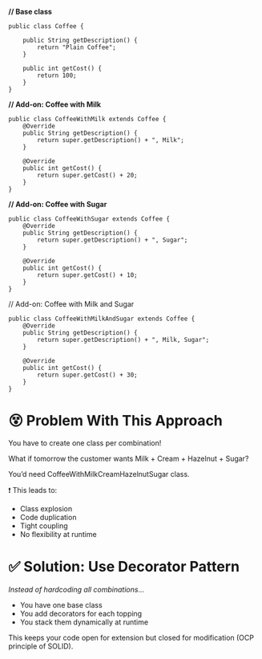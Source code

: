**// Base class**

    public class Coffee {

        public String getDescription() {
            return "Plain Coffee";
        }

        public int getCost() {
            return 100;
        }
    }

**// Add-on: Coffee with Milk**

    public class CoffeeWithMilk extends Coffee {
        @Override
        public String getDescription() {
            return super.getDescription() + ", Milk";
        }

        @Override
        public int getCost() {
            return super.getCost() + 20;
        }
    }

**// Add-on: Coffee with Sugar**

    public class CoffeeWithSugar extends Coffee {
        @Override
        public String getDescription() {
            return super.getDescription() + ", Sugar";
        }

        @Override
        public int getCost() {
            return super.getCost() + 10;
        }
    }

// Add-on: Coffee with Milk and Sugar

    public class CoffeeWithMilkAndSugar extends Coffee {
        @Override
        public String getDescription() {
            return super.getDescription() + ", Milk, Sugar";
        }

        @Override
        public int getCost() {
            return super.getCost() + 30;
        }
    }


# 😵 Problem With This Approach

You have to create one class per combination!

What if tomorrow the customer wants Milk + Cream + Hazelnut + Sugar?

You’d need CoffeeWithMilkCreamHazelnutSugar class.

❗ This leads to:

* Class explosion
* Code duplication
* Tight coupling
* No flexibility at runtime


# ✅ Solution: Use Decorator Pattern

_Instead of hardcoding all combinations…_ 

* You have one base class
* You add decorators for each topping
* You stack them dynamically at runtime

This keeps your code open for extension but closed for modification (OCP principle of SOLID).